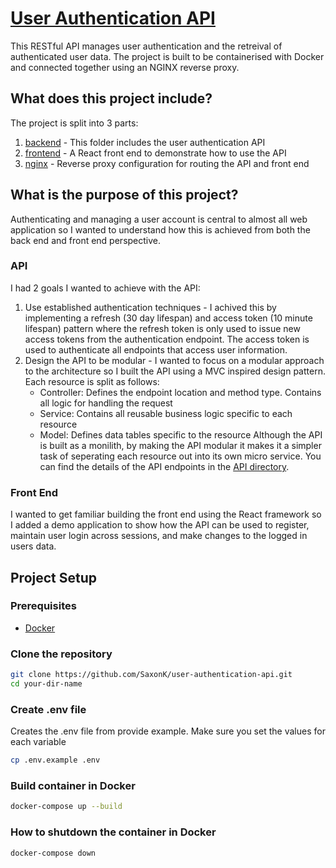 # [User Authentication API](https://user-authentication.saxonkeegan.com)
This RESTful API manages user authentication and the retreival of authenticated user data. The project is built to be containerised with Docker and connected together using an NGINX reverse proxy.
## What does this project include?
The project is split into 3 parts:
1. [backend](./backend) - This folder includes the user authentication API
2. [frontend](./frontend) - A React front end to demonstrate how to use the API
3. [nginx](./nginx) - Reverse proxy configuration for routing the API and front end
## What is the purpose of this project?
Authenticating and managing a user account is central to almost all web application so I wanted to understand how this is achieved from both the back end and front end perspective.
### API
I had 2 goals I wanted to achieve with the API:
1. Use established authentication techniques - I achived this by implementing a refresh (30 day lifespan) and access token (10 minute lifespan) pattern where the refresh token is only used to issue new access tokens from the authentication endpoint. The access token is used to authenticate all endpoints that access user information.
2. Design the API to be modular - I wanted to focus on a modular approach to the architecture so I built the API using a MVC inspired design pattern. Each resource is split as follows:
   - Controller: Defines the endpoint location and method type. Contains all logic for handling the request
   - Service: Contains all reusable business logic specific to each resource
   - Model: Defines data tables specific to the resource
Although the API is built as a monilith, by making the API modular it makes it a simpler task of seperating each resource out into its own micro service.
You can find the details of the API endpoints in the [API directory](./backend).
### Front End
I wanted to get familiar building the front end using the React framework so I added a demo application to show how the API can be used to register, maintain user login across sessions, and make changes to the logged in users data.
## Project Setup
### Prerequisites
- [Docker](https://www.docker.com/)
### Clone the repository
```sh
git clone https://github.com/SaxonK/user-authentication-api.git
cd your-dir-name
```
### Create .env file
Creates the .env file from provide example. Make sure you set the values for each variable
```sh
cp .env.example .env
```
### Build container in Docker
```sh
docker-compose up --build
```
### How to shutdown the container in Docker
```sh
docker-compose down
```
